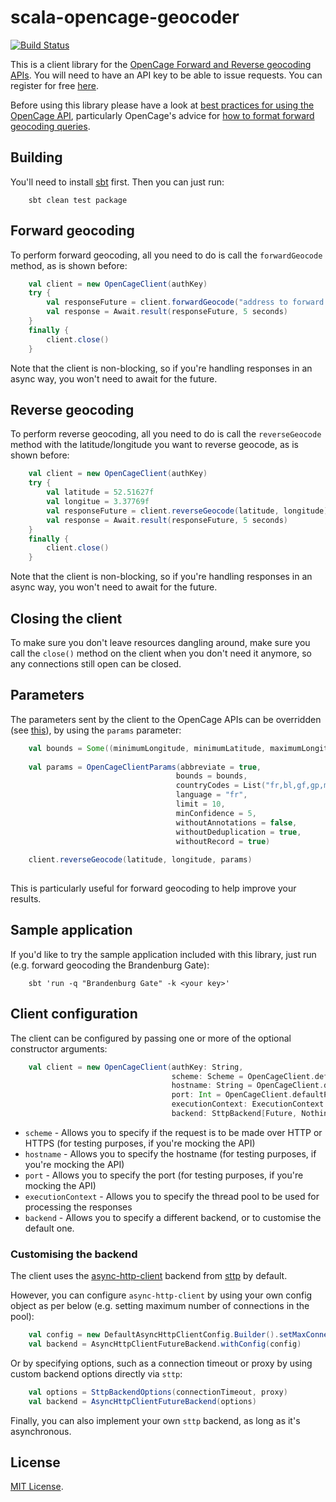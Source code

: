 # scala-opencage-geocoder

[![Build Status](https://travis-ci.org/nmdguerreiro/scala-opencage-geocoder.svg?branch=master)](https://travis-ci.org/nmdguerreiro/scala-opencage-geocoder)

This is a client library for the [OpenCage Forward and Reverse geocoding APIs](https://opencagedata.com/api).
You will need to have an API key to be able to issue requests. You can register for free [here](https://opencagedata.com/users/sign_up).

Before using this library please have a look at [best practices for using the OpenCage API](https://opencagedata.com/api#bestpractices), 
particularly OpenCage's advice for [how to format forward geocoding queries](https://github.com/OpenCageData/opencagedata-misc-docs/blob/master/query-formatting.md).

## Building

You'll need to install [sbt](https://www.scala-sbt.org/) first. Then you can just run:

```
    sbt clean test package
```

## Forward geocoding

To perform forward geocoding, all you need to do is call the `forwardGeocode` method, as is shown before:

```scala
    val client = new OpenCageClient(authKey)
    try {
        val responseFuture = client.forwardGeocode("address to forward geocode")
        val response = Await.result(responseFuture, 5 seconds)
    }
    finally {
        client.close()
    }
```

Note that the client is non-blocking, so if you're handling responses in an async way, you won't need to await for the future. 

## Reverse geocoding

To perform reverse geocoding, all you need to do is call the `reverseGeocode` method with the latitude/longitude you want to reverse geocode, as is shown before:

```scala
    val client = new OpenCageClient(authKey)
    try {
        val latitude = 52.51627f
        val longitue = 3.37769f
        val responseFuture = client.reverseGeocode(latitude, longitude)
        val response = Await.result(responseFuture, 5 seconds)
    }
    finally {
        client.close()
    }
```

Note that the client is non-blocking, so if you're handling responses in an async way, you won't need to await for the future. 

## Closing the client

To make sure you don't leave resources dangling around, make sure you call the `close()` method on the client when you don't need it anymore, so any connections still open can be closed.

## Parameters

The parameters sent by the client to the OpenCage APIs can be overridden (see [this](https://opencagedata.com/api#forward-opt)), by using the `params` parameter:
 
```scala
    val bounds = Some((minimumLongitude, minimumLatitude, maximumLongitude, maximumLatitude))
    
    val params = OpenCageClientParams(abbreviate = true,
                                     bounds = bounds,
                                     countryCodes = List("fr,bl,gf,gp,mf,mq,nc,pf,pm,re,tf,wf,yt"),
                                     language = "fr",
                                     limit = 10,
                                     minConfidence = 5,
                                     withoutAnnotations = false,
                                     withoutDeduplication = true,
                                     withoutRecord = true)
                                     
    client.reverseGeocode(latitude, longitude, params)
    
```

This is particularly useful for forward geocoding to help improve your results.

## Sample application

If you'd like to try the sample application included with this library, just run (e.g. forward geocoding the Brandenburg Gate):

```
    sbt 'run -q "Brandenburg Gate" -k <your key>'
```

## Client configuration

The client can be configured by passing one or more of the optional constructor arguments:

```scala
    val client = new OpenCageClient(authKey: String,
                                    scheme: Scheme = OpenCageClient.defaultScheme,
                                    hostname: String = OpenCageClient.defaultHostname,
                                    port: Int = OpenCageClient.defaultPort,
                                    executionContext: ExecutionContext = ExecutionContext.global,
                                    backend: SttpBackend[Future, Nothing] = OpenCageClient.defaultBackend)
```

* `scheme` - Allows you to specify if the request is to be made over HTTP or HTTPS (for testing purposes, if you're mocking the API)
* `hostname` - Allows you to specify the hostname (for testing purposes, if you're mocking the API)
* `port` - Allows you to specify the port (for testing purposes, if you're mocking the API)
* `executionContext` - Allows you to specify the thread pool to be used for processing the responses
* `backend` - Allows you to specify a different backend, or to customise the default one.

### Customising the backend

The client uses the [async-http-client](https://github.com/AsyncHttpClient/async-http-client) backend from [sttp](http://sttp.readthedocs.io/en/latest/backends/asynchttpclient.html) by default.

However, you can configure `async-http-client` by using your own config object as per below (e.g. setting maximum number of connections in the pool):
 
```scala
    val config = new DefaultAsyncHttpClientConfig.Builder().setMaxConnections(10).build()
    val backend = AsyncHttpClientFutureBackend.withConfig(config)
```

Or by specifying options, such as a connection timeout or proxy by using custom backend options directly via `sttp`:
```scala
    val options = SttpBackendOptions(connectionTimeout, proxy)
    val backend = AsyncHttpClientFutureBackend(options)
```

Finally, you can also implement your own `sttp` backend, as long as it's asynchronous.

License
-------

[MIT License](LICENSE.md).
